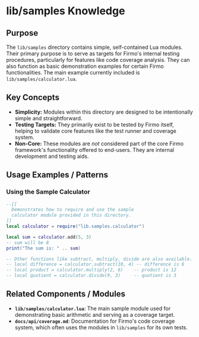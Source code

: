 # lib/samples Knowledge

## Purpose

The `lib/samples` directory contains simple, self-contained Lua modules. Their primary purpose is to serve as targets for Firmo's internal testing procedures, particularly for features like code coverage analysis. They can also function as basic demonstration examples for certain Firmo functionalities. The main example currently included is `lib/samples/calculator.lua`.

## Key Concepts

- **Simplicity:** Modules within this directory are designed to be intentionally simple and straightforward.
- **Testing Targets:** They primarily exist to be tested by Firmo itself, helping to validate core features like the test runner and coverage system.
- **Non-Core:** These modules are *not* considered part of the core Firmo framework's functionality offered to end-users. They are internal development and testing aids.

## Usage Examples / Patterns

### Using the Sample Calculator

```lua
--[[
  Demonstrates how to require and use the sample
  calculator module provided in this directory.
]]
local calculator = require("lib.samples.calculator")

local sum = calculator.add(5, 3)
-- sum will be 8
print("The sum is: " .. sum)

-- Other functions like subtract, multiply, divide are also available.
-- local difference = calculator.subtract(10, 4) -- difference is 6
-- local product = calculator.multiply(2, 6)    -- product is 12
-- local quotient = calculator.divide(9, 3)     -- quotient is 3
```

## Related Components / Modules

- **`lib/samples/calculator.lua`**: The main sample module used for demonstrating basic arithmetic and serving as a coverage target.
- **`docs/api/coverage.md`**: Documentation for Firmo's code coverage system, which often uses the modules in `lib/samples` for its own tests.
